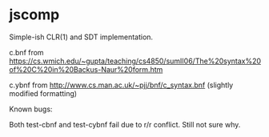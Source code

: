 # jscomp

Simple-ish CLR(1) and SDT implementation.

c.bnf from https://cs.wmich.edu/~gupta/teaching/cs4850/sumII06/The%20syntax%20of%20C%20in%20Backus-Naur%20form.htm

c.ybnf from http://www.cs.man.ac.uk/~pjj/bnf/c_syntax.bnf (slightly modified formatting)

Known bugs:

Both test-cbnf and test-cybnf fail due to r/r conflict. Still not sure why.
